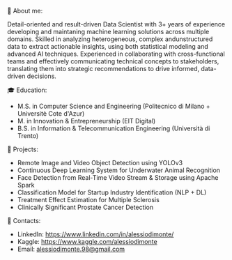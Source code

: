 👦 About me:

Detail-oriented and result-driven Data Scientist with 3+ years of experience developing and maintaning machine learning solutions across multiple domains. Skilled in analyzing heterogeneous, complex andunstructured data to extract actionable insights, using both statistical modeling and advanced AI techniques. Experienced in collaborating with cross-functional teams and effectively communicating technical concepts to stakeholders, translating them into strategic recommendations to drive informed, data-driven decisions.

🎓 Education:
- M.S. in Computer Science and Engineering (Politecnico di Milano + Universitè Cote d'Azur)
- M. in Innovation & Entrepreneurship (EIT Digital)
- B.S. in Information & Telecommunication Engineering (Università di Trento)

📌 Projects:
- Remote Image and Video Object Detection using YOLOv3
- Continuous Deep Learning System for Underwater Animal Recognition
- Face Detection from Real-Time Video Stream & Storage using Apache Spark
- Classification Model for Startup Industry Identification (NLP + DL)
- Treatment Effect Estimation for Multiple Sclerosis
- Clinically Significant Prostate Cancer Detection

📢 Contacts:
- LinkedIn: https://www.linkedin.com/in/alessiodimonte/
- Kaggle: https://www.kaggle.com/alessiodimonte
- Email: alessiodimonte.98@gmail.com
